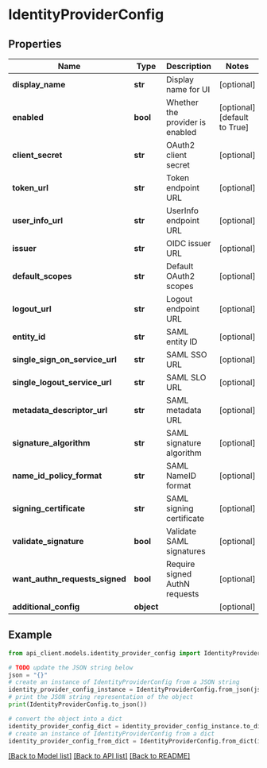 # IdentityProviderConfig


## Properties

Name | Type | Description | Notes
------------ | ------------- | ------------- | -------------
**display_name** | **str** | Display name for UI | [optional] 
**enabled** | **bool** | Whether the provider is enabled | [optional] [default to True]
**client_secret** | **str** | OAuth2 client secret | [optional] 
**token_url** | **str** | Token endpoint URL | [optional] 
**user_info_url** | **str** | UserInfo endpoint URL | [optional] 
**issuer** | **str** | OIDC issuer URL | [optional] 
**default_scopes** | **str** | Default OAuth2 scopes | [optional] 
**logout_url** | **str** | Logout endpoint URL | [optional] 
**entity_id** | **str** | SAML entity ID | [optional] 
**single_sign_on_service_url** | **str** | SAML SSO URL | [optional] 
**single_logout_service_url** | **str** | SAML SLO URL | [optional] 
**metadata_descriptor_url** | **str** | SAML metadata URL | [optional] 
**signature_algorithm** | **str** | SAML signature algorithm | [optional] 
**name_id_policy_format** | **str** | SAML NameID format | [optional] 
**signing_certificate** | **str** | SAML signing certificate | [optional] 
**validate_signature** | **bool** | Validate SAML signatures | [optional] 
**want_authn_requests_signed** | **bool** | Require signed AuthN requests | [optional] 
**additional_config** | **object** |  | [optional] 

## Example

```python
from api_client.models.identity_provider_config import IdentityProviderConfig

# TODO update the JSON string below
json = "{}"
# create an instance of IdentityProviderConfig from a JSON string
identity_provider_config_instance = IdentityProviderConfig.from_json(json)
# print the JSON string representation of the object
print(IdentityProviderConfig.to_json())

# convert the object into a dict
identity_provider_config_dict = identity_provider_config_instance.to_dict()
# create an instance of IdentityProviderConfig from a dict
identity_provider_config_from_dict = IdentityProviderConfig.from_dict(identity_provider_config_dict)
```
[[Back to Model list]](../README.md#documentation-for-models) [[Back to API list]](../README.md#documentation-for-api-endpoints) [[Back to README]](../README.md)


